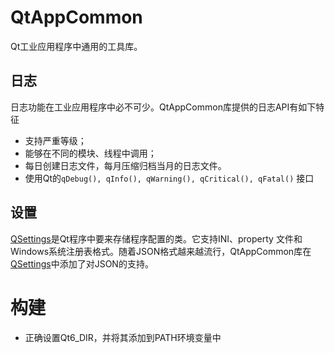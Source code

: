 # QtAppCommon
Qt工业应用程序中通用的工具库。

## 日志
日志功能在工业应用程序中必不可少。QtAppCommon库提供的日志API有如下特征
- 支持严重等级；
- 能够在不同的模块、线程中调用；
- 每日创建日志文件，每月压缩归档当月的日志文件。
- 使用Qt的```qDebug(), qInfo(), qWarning(), qCritical(), qFatal()``` 接口

## 设置
[QSettings][1]是Qt程序中要来存储程序配置的类。它支持INI、property 文件和Windows系统注册表格式。随着JSON格式越来越流行，QtAppCommon库在[QSettings][1]中添加了对JSON的支持。

# 构建
- 正确设置Qt6_DIR，并将其添加到PATH环境变量中

[1]: https://doc.qt.io/qt-6/qsettings.html

